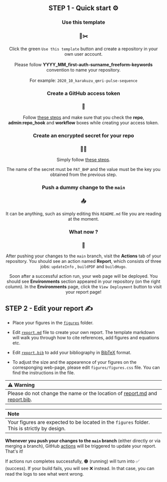 <h2 align="center"> STEP 1 - Quick start ⚙️ </h2>

<h3 align="center"> Use this template </h3>
<h3 align="center"> 🍪✂️ </h3>

<p align="center">Click the green <code>Use this template</code> button and create a repository in your own user account. <br><br> Please follow <b>YYYY_MM_first-auth-surname_freeform-keywords</b> convention to name your repository. <br><br> For example: <code>2020_10_karakuzu_qmri-pulse-sequence</code></p>

<h3 align="center">  Create a GitHub access token </h3>
<h3 align="center"> 🔑 </h3>

<p align="center">Follow <a href="https://docs.github.com/en/free-pro-team@latest/github/authenticating-to-github/creating-a-personal-access-token#creating-a-token">these steps</a> and make sure that you check the <b>repo</b>, <b>admin:repo_hook</b> and <b>workflow</b> boxes while creating your access token.</p> 


<h3 align="center"> Create an encrypted secret for your repo </h3>
<h3 align="center"> 🕵️‍♀️ </h3>


<p align="center"> Simply follow <a href="https://docs.github.com/en/free-pro-team@latest/actions/reference/encrypted-secrets#creating-encrypted-secrets-for-a-repository">these steps</a>.</p>

<p align="center">  The name of the secret must be <code>PAT_BHP</code> and the value must be the key you obtained from the previous step. </p>


<h3 align="center"> Push a dummy change to the <code>main</code> </h3>
<h3 align="center"> 📤 </h3>

<p align="center"> It can be anything, such as simply editing this <code>README.md</code> file you are reading at the moment. </p>

<h3 align="center"> What now ?  </h3>
<h3 align="center"> 👀 </h3>

<p align="center">After pushing your changes to the <code>main</code> branch, visit the <b>Actions</b> tab of your repository. You should see an action named <b>Report</b>, which consists of three jobs: <code>updateInfo</code> , <code>buildPDF</code> and <code>buildHugo</code>.</p>  

<p align="center">Soon after a successful action run, your web page will be deployed. You should see <b>Environments</b> section appeared in your repository (on the right column). In the <b>Environments</b> page, click the <code>View Deployment</code> button to visit your report page!

## STEP 2 - Edit your report ✍️
  

* Place your figures in the [`figures`](figures) folder. 

* Edit [`report.md`](report.md) file to create your own report. The template markdown will walk you through how to cite references, add figures and equations etc.

* Edit [`report.bib`](report.bib) to add your bibliography in [BibTeX](http://www.bibtex.org/) format.

* To adjust the size and the appearence of your figures on the corresponging web-page, please edit <code>figures/figures.css</code> file. You can find the instructions in the file. 


| ⚠️ Warning|
| :--- |
|Please do not change the name or the location of [report.md](report.md) and [report.bib](report.bib).|

| Note|
| :--- |
|Your figures are expected to be located in the `figures` folder. This is strictly by design.|


**Whenever you push your changes to the `main` branch** (either directly or via merging a branch), GitHub [actions](/actions) will be triggered to update your report. That's it! 

If actions run completes successfully, 🟠 (running) will turn into ✅ (success). If your build fails, you will see ❌ instead. In that case, you can read the logs to see what went wrong.
